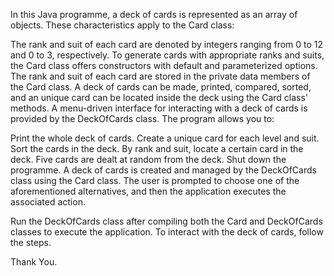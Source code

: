 In this Java programme, a deck of cards is represented as an array of objects. These characteristics apply to the Card class:

The rank and suit of each card are denoted by integers ranging from 0 to 12 and 0 to 3, respectively. To generate cards with appropriate ranks and suits, the Card class offers constructors with default and parameterized options. The rank and suit of each card are stored in the private data members of the Card class. A deck of cards can be made, printed, compared, sorted, and an unique card can be located inside the deck using the Card class' methods. A menu-driven interface for interacting with a deck of cards is provided by the DeckOfCards class.
The program allows you to:

Print the whole deck of cards. Create a unique card for each level and suit. Sort the cards in the deck. By rank and suit, locate a certain card in the deck. Five cards are dealt at random from the deck. Shut down the programme. A deck of cards is created and managed by the DeckOfCards class using the Card class. The user is prompted to choose one of the aforementioned alternatives, and then the application executes the associated action.

Run the DeckOfCards class after compiling both the Card and DeckOfCards classes to execute the application. To interact with the deck of cards, follow the steps.

Thank You.
